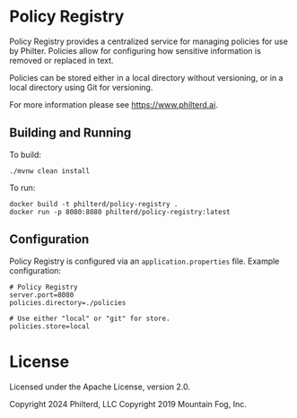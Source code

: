 # Policy Registry

Policy Registry provides a centralized service for managing policies for use by Philter. Policies allow for configuring how sensitive information is removed or replaced in text.

Policies can be stored either in a local directory without versioning, or in a local directory using Git for versioning.

For more information please see https://www.philterd.ai.

## Building and Running

To build:

```
./mvnw clean install
```

To run:

```
docker build -t philterd/policy-registry .
docker run -p 8080:8080 philterd/policy-registry:latest
```

## Configuration

Policy Registry is configured via an `application.properties` file. Example configuration:

```
# Policy Registry
server.port=8080
policies.directory=./policies

# Use either "local" or "git" for store.
policies.store=local
```

# License

Licensed under the Apache License, version 2.0.

Copyright 2024 Philterd, LLC
Copyright 2019 Mountain Fog, Inc.
